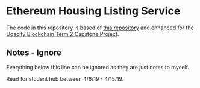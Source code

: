 # Ethereum Housing Listing Service

The code in this repository is based of
[this repository](https://github.com/udacity/Blockchain-Capstone)
and enhanced for the
[Udacity Blockchain Term 2 Capstone Project](https://www.udacity.com/course/blockchain-developer-nanodegree--nd1309).

## Notes - Ignore

Everything below this line can be ignored as they are just notes to myself.

Read for student hub between 4/6/19 - 4/15/19.
